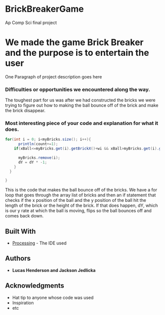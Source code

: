 # BrickBreakerGame
Ap Comp Sci final project
# We made the game Brick Breaker and the purpose is to entertain the user

One Paragraph of project description goes here

### Difficulties or opportunities we encountered along the way.

The toughest part for us was after we had constructed the bricks we were trying to figure out how to making the ball bounce off of the brick and make the brick disappear.

### Most interesting piece of your code and explanation for what it does.

```Java
for(int i = 0; i<myBricks.size(); i++){
      println(count+=1);
    if(xBall<=myBricks.get(i).getBrickX()+wi && xBall>myBricks.get(i).getBrickX() && yBall<myBricks.get(i).getBrickY()+ hi && yBall>=(myBricks.get(i).getBrickY())){
    
      myBricks.remove(i);
      dY = dY * -1;
    }
  }
  
}
```
This is the code that makes the ball bounce off of the bricks. We have a for loop that goes through the array list of bricks and then an if statement that checks if the x position of the ball and the y position of the ball hit the length of the brick or the height of the brick. If that does happen, dY, which is our y rate at which the ball is moving, flips so the ball bounces off and comes back down.
## Built With

* [Processing](https://processing.org/) - The IDE used

## Authors

* **Lucas Henderson and Jackson Jedlicka** 

## Acknowledgments

* Hat tip to anyone whose code was used
* Inspiration
* etc
